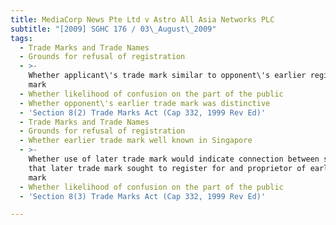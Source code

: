```yaml
---
title: MediaCorp News Pte Ltd v Astro All Asia Networks PLC
subtitle: "[2009] SGHC 176 / 03\_August\_2009"
tags:
  - Trade Marks and Trade Names
  - Grounds for refusal of registration
  - >-
    Whether applicant\'s trade mark similar to opponent\'s earlier registered
    mark
  - Whether likelihood of confusion on the part of the public
  - Whether opponent\'s earlier trade mark was distinctive
  - 'Section 8(2) Trade Marks Act (Cap 332, 1999 Rev Ed)'
  - Trade Marks and Trade Names
  - Grounds for refusal of registration
  - Whether earlier trade mark well known in Singapore
  - >-
    Whether use of later trade mark would indicate connection between services
    that later trade mark sought to register for and proprietor of earlier trade
    mark
  - Whether likelihood of confusion on the part of the public
  - 'Section 8(3) Trade Marks Act (Cap 332, 1999 Rev Ed)'

---
```


